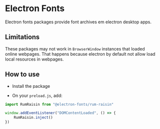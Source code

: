 # Electron Fonts

Electron fonts packages provide font archives em electron desktop apps.

## Limitations

These packages may not work in `BrowserWindow` instances that loaded online webpages. That happens because electron by default not allow load local resources in webpages.

## How to use

* Install the package

* On your `preload.js`, add:

```ts
import RumRaisin from "@electron-fonts/rum-raisin"

window.addEventListener("DOMContentLoaded", () => {
    RumRaisin.inject()
})
```
